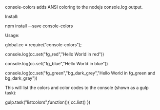console-colors adds ANSI coloring to the nodejs console.log output.

Install:

npm install --save console-colors


Usage:


global.cc = require("console-colors");


console.log(cc.set("fg_red","Hello World in red"))

console.log(cc.set("fg_blue","Hello World in blue"))

console.log(cc.set("fg_green","bg_dark_grey","Hello World in fg_green and bg_dark_gray"))


This will list the colors and color codes to the console (shown as a gulp task):

gulp.task("listcolors",function(){
  cc.list()
})
